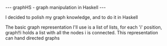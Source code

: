 --- graphHS - graph manipulation in Haskell ---

I decided to polish my graph knowledge, and to do it in Haskell

The basic graph representation I'll use is a list of lists, for each 'i' position, graph!!i holds a list with all the nodes i is connected.
This representation can hand directed graphs 
